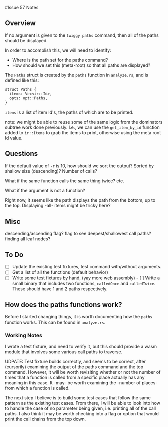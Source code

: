 #Issue 57 Notes

## Overview

If no argument is given to the `twiggy paths` command, then all of the paths
should be displayed.

In order to accomplish this, we will need to identify:
*  Where is the path set for the paths command?
*  How should we set this (meta-root) so that all paths are displayed?

The `Paths` struct is created by the `paths` function in `analyze.rs`,
and is defined like this:

```
struct Paths {
  items: Vec<ir::Id>,
  opts: opt::Paths,
}
```

`items` is a list of item Id's, the paths of which are to be printed.

note: we might be able to reuse some of the same logic from the dominators
subtree work done previously. I.e., we can use the `get_item_by_id` function
added to `ir::Items` to grab the items to print, otherwise using the meta
root Id value.

## Questions

If the default value of `-r` is 10, how should we sort the output? Sorted
by shallow size (descending)? Number of calls?

What if the same function calls the same thing twice? etc.

What if the argument is not a function?

Right now, it seems like the path displays the path from the bottom, up to
the top. Displaying -all- items might be tricky here?

## Misc

descending/ascending flag?
flag to see deepest/shallowest call paths?
finding all leaf nodes?

## To Do

- [ ]  Update the existing test fixtures, test command with/without arguments.
- [ ]  Get a list of all the functions (default behavior)
- [ ]  Write some test fixtures by hand, (yay more web assembly)
       - [ ] Write a small binary that includes two functions, `calledOnce`
             and `calledTwice`. These should have 1 and 2 paths respectively.

## How does the paths functions work?

Before I started changing things, it is worth documenting how the `paths`
function works. This can be found in `analyze.rs`.

### Working Notes

I wrote a test fixture, and need to verify it, but this should provide a wasm
module that involves some various call paths to traverse.

UDPATE: Test fixture builds correctly, and seems to be correct, after
(cursorily) examining the output of the paths command and the top command.
However, it will be worth revisiting whether or not the number of times that
a function is called from a specific place actually has any meaning in this
case. It -may- be worth examining the -number of places- from which a function
is called.

The next step I believe is to build some test cases that follow the same
pattern as the existing test cases. From there, I will be able to look into
how to handle the case of no parameter being given, i.e. printing all of
the call paths. I also think it may be worth checking into a flag or option
that would print the call chains from the top down.

